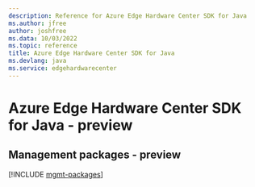 ```yaml
---
description: Reference for Azure Edge Hardware Center SDK for Java
ms.author: jfree
author: joshfree
ms.data: 10/03/2022
ms.topic: reference
title: Azure Edge Hardware Center SDK for Java
ms.devlang: java
ms.service: edgehardwarecenter
---
```

# Azure Edge Hardware Center SDK for Java - preview

## Management packages - preview
[!INCLUDE [mgmt-packages](edge-hardware-center-mgmt-index.md)]